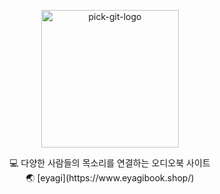 <p align="center">
    <img src="https://user-images.githubusercontent.com/61370487/171013112-796a9d06-6b91-4012-9af7-ee9ccfb20eaf.png" alt="pick-git-logo" width="220" height="220">
</p>
<div align="center">
💻 다양한 사람들의 목소리를 연결하는 오디오북 사이트</br>
🌏 [eyagi](https://www.eyagibook.shop/)
</div>
<br/>
